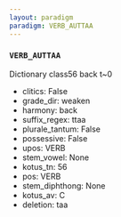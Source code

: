 ```yaml
---
layout: paradigm
paradigm: VERB_AUTTAA
---
```

### ` VERB_AUTTAA `

Dictionary class56 back t~0
* clitics: False
* grade_dir: weaken
* harmony: back
* suffix_regex: ttaa
* plurale_tantum: False
* possessive: False
* upos: VERB
* stem_vowel: None
* kotus_tn: 56
* pos: VERB
* stem_diphthong: None
* kotus_av: C
* deletion: taa
